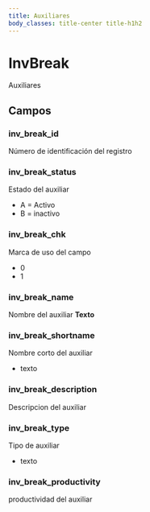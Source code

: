 ```yaml
---
title: Auxiliares
body_classes: title-center title-h1h2
---
```


# InvBreak
Auxiliares


## Campos 
### inv_break_id
Número de identificación del registro

### inv_break_status
Estado del auxiliar
- A = Activo
- B = inactivo


### inv_break_chk
Marca de uso del campo
- 0
- 1

### inv_break_name
Nombre del auxiliar
__Texto__

### inv_break_shortname
Nombre corto del auxiliar 
- texto

### inv_break_description
Descripcion del auxiliar

### inv_break_type
Tipo de auxiliar
- texto

### inv_break_productivity
productividad del auxiliar